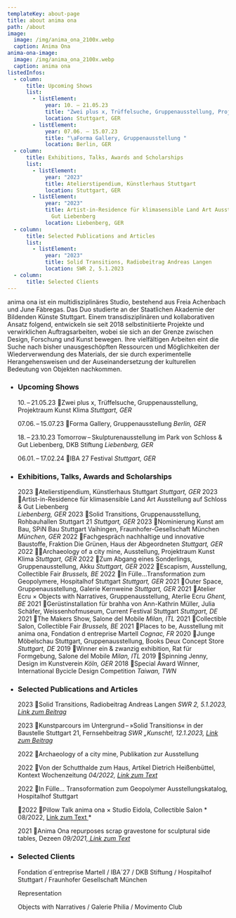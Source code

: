 ```yaml
---
templateKey: about-page
title: about anima ona
path: /about
image:
  image: /img/anima_ona_2100x.webp
  caption: Anima Ona
anima-ona-image:
  image: /img/anima_ona_2100x.webp
  caption: anima ona
listedInfos:
  - column:
      title: Upcoming Shows
      list:
        - listElement:
            year: 10. – 21.05.23
            title: "Zwei plus x, Trüffelsuche, Gruppenausstellung, Projektraum Kunst Klima "
            location: Stuttgart, GER
        - listElement:
            year: 07.06. – 15.07.23
            title: "\aForma Gallery, Gruppenausstellung "
            location: Berlin, GER
  - column:
      title: Exhibitions, Talks, Awards and Scholarships
      list:
        - listElement:
            year: "2023"
            title: Atelierstipendium, Künstlerhaus Stuttgart
            location: Stuttgart, GER
        - listElement:
            year: "2023"
            title: Artist-in-Residence für klimasensible Land Art Ausstellung auf Schloss &
              Gut Liebenberg
            location: Liebenberg, GER
  - column:
      title: Selected Publications and Articles
      list:
        - listElement:
            year: "2023"
            title: Solid Transitions, Radiobeitrag Andreas Langen
            location: SWR 2, 5.1.2023
  - column:
      title: Selected Clients
---
```

anima ona ist ein multidisziplinäres Studio, bestehend aus Freia Achenbach und June Fàbregas. Das Duo studierte an der Staatlichen Akademie der Bildenden Künste Stuttgart. Einem transdisziplinären und kollaborativen Ansatz folgend, entwickeln sie seit 2018 selbstinitiierte Projekte und verwirklichen Auftragsarbeiten, wobei sie sich an der Grenze zwischen Design, Forschung und Kunst bewegen. Ihre vielfältigen Arbeiten eint die Suche nach bisher unausgeschöpften Ressourcen und Möglichkeiten der Wiederverwendung des Materials, der sie durch experimentelle Herangehensweisen und der Auseinandersetzung der kulturellen Bedeutung von Objekten nachkommen.

* ### Upcoming Shows

  10. – 21.05.23
  Zwei plus x, Trüffelsuche, Gruppenausstellung, Projektraum Kunst Klima 
  *Stuttgart, GER*

  07.06. – 15.07.23
  Forma Gallery, Gruppenausstellung 
  *Berlin, GER*

  18. – 23.10.23
  Tomorrow – Skulpturenausstellung im Park von 
  Schloss & Gut Liebenberg, DKB Stiftung
  *Liebenberg, GER*

  06.01. – 17.02.24
  IBA 27 Festival 
  *Stuttgart, GER*
* ### Exhibitions, Talks, Awards and Scholarships

  2023	Atelierstipendium, Künstlerhaus Stuttgart 
               *Stuttgart, GER*
  2023	Artist-in-Residence für klimasensible Land Art Ausstellung auf Schloss & Gut Liebenberg 		
               *Liebenberg, GER*
  2023	Solid Transitions, Gruppenausstellung, Rohbauhallen Stuttgart 21 
               *Stuttgart, GER*
  2023 	Nominierung Kunst am Bau, SPiN Bau Stuttgart Vaihingen, Fraunhofer-Gesellschaft München
               *München, GER*
  2022	Fachgespräch nachhaltige und innovative Baustoffe, Fraktion Die Grünen, Haus der Abgeordneten
               *Stuttgart, GER*
  2022	Archaeology of a city mine, Ausstellung, Projektraum Kunst Klima
               *Stuttgart, GER*
  2022 	Zum Abgang eines Sonderlings, Gruppenausstellung, Akku
               *Stuttgart, GER*
  2022	Escapism, Ausstellung, Collectible Fair
               *Brussels, BE*
  2022	In Fülle…Transformation zum Geopolymere, Hospitalhof Stuttgart
               *Stuttgart, GER*
  2021 	Outer Space, Gruppenausstellung, Galerie Kernweine
               *Stuttgart, GER*
  2021 	Atelier Ecru × Objects with Narratives, Gruppenausstellung, Aterlie Ecru
               *Ghent, BE*
  2021 	Gerüstinstallation für brahha von Ann-Kathrin  Müller, Julia Schäfer, Weissenhofmuseum, Current Festival Stuttgart
               *Stuttgart, DE*
  2021 	The Makers Show, Salone del Mobile
               *Milan, ITL*
  2021 	Collectible Salon, Collectible Fair
               *Brussels, BE*
  2021 	Places to be, Ausstellung mit anima ona, Fondation d entreprise Martell
              *Cognac, FR*
  2020 	Junge Möbelschau Stuttgart, Gruppenausstellung, Books Deux Concept Store
                *Stuttgart, DE*
  2019 	Winner ein & zwanzig exhibition, Rat für Formgebung, Salone del Mobile
               *Milan, ITL*
  2019 	Spinning Jenny, Design im Kunstverein
               *Köln, GER*
  2018 	Special Award Winner, International Bycicle Design Competition
               *Taiwan, TWN*
* ### Selected Publications and Articles

  2023	Solid Transitions, Radiobeitrag Andreas Langen 
               *SWR 2, 5.1.2023, [Link zum Beitrag](www.google.com)*

  2023	Kunstparcours im Untergrund – »Solid Transitions« in der Baustelle Stuttgart 21, Fernsehbeitrag 
               *SWR „Kunscht!, 12.1.2023, [Link zum Beitrag](www.google.com)*

  2022	Archaeology of a city mine, Publikation zur Ausstellung

  2022	Von der Schutthalde zum Haus, Artikel Dietrich Heißenbüttel, Kontext Wochenzeitung
               *04/2022, [Link zum Text](www.google.com)*

  2022	In Fülle… Transoformation zum Geopolymer Ausstellungskatalog, Hospitalhof Stuttgart

  2022	Pillow Talk anima ona × Studio Eidola, Collectible Salon
               * 08/2022, [Link zum Text ](www.google.com)*

  2021	Anima Ona repurposes scrap gravestone for sculptural side tables, Dezeen
               *09/2021,[ Link zum Text](www.google.com)*
* ### Selected Clients

  Fondation d´entreprise Martell / IBA´27 / DKB Stiftung /
  Hospitalhof Stuttgart / Fraunhofer Gesellschaft München

  Representation

  Objects with Narratives / Galerie Philia / 
  Movimento Club